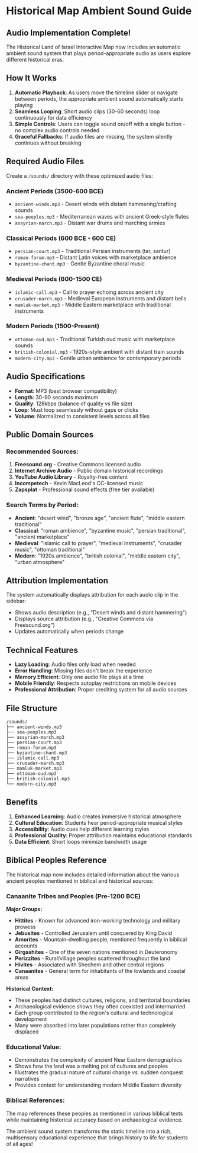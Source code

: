 # Historical Map Ambient Sound Guide

## Audio Implementation Complete!

The Historical Land of Israel Interactive Map now includes an automatic ambient sound system that plays period-appropriate audio as users explore different historical eras.

## How It Works

1. **Automatic Playback**: As users move the timeline slider or navigate between periods, the appropriate ambient sound automatically starts playing
2. **Seamless Looping**: Short audio clips (30-60 seconds) loop continuously for data efficiency
3. **Simple Controls**: Users can toggle sound on/off with a single button - no complex audio controls needed
4. **Graceful Fallbacks**: If audio files are missing, the system silently continues without breaking

## Required Audio Files

Create a `/sounds/` directory with these optimized audio files:

### Ancient Periods (3500-600 BCE)
- `ancient-winds.mp3` - Desert winds with distant hammering/crafting sounds
- `sea-peoples.mp3` - Mediterranean waves with ancient Greek-style flutes  
- `assyrian-march.mp3` - Distant war drums and marching armies

### Classical Periods (600 BCE - 600 CE)
- `persian-court.mp3` - Traditional Persian instruments (tar, santur)
- `roman-forum.mp3` - Distant Latin voices with marketplace ambience
- `byzantine-chant.mp3` - Gentle Byzantine choral music

### Medieval Periods (600-1500 CE)
- `islamic-call.mp3` - Call to prayer echoing across ancient city
- `crusader-march.mp3` - Medieval European instruments and distant bells
- `mamluk-market.mp3` - Middle Eastern marketplace with traditional instruments

### Modern Periods (1500-Present)
- `ottoman-oud.mp3` - Traditional Turkish oud music with marketplace sounds
- `british-colonial.mp3` - 1920s-style ambient with distant train sounds
- `modern-city.mp3` - Gentle urban ambience for contemporary periods

## Audio Specifications

- **Format**: MP3 (best browser compatibility)
- **Length**: 30-90 seconds maximum
- **Quality**: 128kbps (balance of quality vs file size)
- **Loop**: Must loop seamlessly without gaps or clicks
- **Volume**: Normalized to consistent levels across all files

## Public Domain Sources

### Recommended Sources:
1. **Freesound.org** - Creative Commons licensed audio
2. **Internet Archive Audio** - Public domain historical recordings
3. **YouTube Audio Library** - Royalty-free content
4. **Incompetech** - Kevin MacLeod's CC-licensed music
5. **Zapsplat** - Professional sound effects (free tier available)

### Search Terms by Period:
- **Ancient**: "desert wind", "bronze age", "ancient flute", "middle eastern traditional"
- **Classical**: "roman ambience", "byzantine music", "persian traditional", "ancient marketplace" 
- **Medieval**: "islamic call to prayer", "medieval instruments", "crusader music", "ottoman traditional"
- **Modern**: "1920s ambience", "british colonial", "middle eastern city", "urban atmosphere"

## Attribution Implementation

The system automatically displays attribution for each audio clip in the sidebar:
- Shows audio description (e.g., "Desert winds and distant hammering")
- Displays source attribution (e.g., "Creative Commons via Freesound.org")
- Updates automatically when periods change

## Technical Features

- **Lazy Loading**: Audio files only load when needed
- **Error Handling**: Missing files don't break the experience
- **Memory Efficient**: Only one audio file plays at a time
- **Mobile Friendly**: Respects autoplay restrictions on mobile devices
- **Professional Attribution**: Proper crediting system for all audio sources

## File Structure
```
/sounds/
├── ancient-winds.mp3
├── sea-peoples.mp3
├── assyrian-march.mp3
├── persian-court.mp3
├── roman-forum.mp3
├── byzantine-chant.mp3
├── islamic-call.mp3
├── crusader-march.mp3
├── mamluk-market.mp3
├── ottoman-oud.mp3
├── british-colonial.mp3
└── modern-city.mp3
```

## Benefits

1. **Enhanced Learning**: Audio creates immersive historical atmosphere
2. **Cultural Education**: Students hear period-appropriate musical styles
3. **Accessibility**: Audio cues help different learning styles
4. **Professional Quality**: Proper attribution maintains educational standards
5. **Data Efficient**: Short loops minimize bandwidth usage

## Biblical Peoples Reference

The historical map now includes detailed information about the various ancient peoples mentioned in biblical and historical sources:

### Canaanite Tribes and Peoples (Pre-1200 BCE)

**Major Groups:**
- **Hittites** - Known for advanced iron-working technology and military prowess
- **Jebusites** - Controlled Jerusalem until conquered by King David  
- **Amorites** - Mountain-dwelling people, mentioned frequently in biblical accounts
- **Girgashites** - One of the seven nations mentioned in Deuteronomy
- **Perizzites** - Rural/village peoples scattered throughout the land
- **Hivites** - Associated with Shechem and other central regions
- **Canaanites** - General term for inhabitants of the lowlands and coastal areas

**Historical Context:**
- These peoples had distinct cultures, religions, and territorial boundaries
- Archaeological evidence shows they often coexisted and intermarried
- Each group contributed to the region's cultural and technological development
- Many were absorbed into later populations rather than completely displaced

### Educational Value:
- Demonstrates the complexity of ancient Near Eastern demographics  
- Shows how the land was a melting pot of cultures and peoples
- Illustrates the gradual nature of cultural change vs. sudden conquest narratives
- Provides context for understanding modern Middle Eastern diversity

### Biblical References:
The map references these peoples as mentioned in various biblical texts while maintaining historical accuracy based on archaeological evidence.

The ambient sound system transforms the static timeline into a rich, multisensory educational experience that brings history to life for students of all ages!